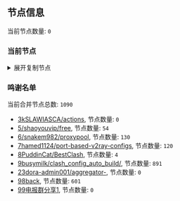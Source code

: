 
## 节点信息
当前节点数量: `0`
### 当前节点
<details>
  <summary>展开复制节点</summary>

    

</details>

### 鸣谢名单
当前合并节点总数: `1090`
- [3kSLAWIASCA/actions](https://github.com/kSLAWIASCA/actions), 节点数量: `0`
- [5/shaoyouvip/free](https://github.com/shaoyouvip/free), 节点数量: `54`
- [6/snakem982/proxypool](https://github.com/snakem982/proxypool), 节点数量: `130`
- [7hamed1124/port-based-v2ray-configs](https://github.com/hamed1124/port-based-v2ray-configs), 节点数量: `120`
- [8PuddinCat/BestClash](https://github.com/PuddinCat/BestClash), 节点数量: `4`
- [9busymilk/clash_config_auto_build/](https://github.com/busymilk/clash_config_auto_build/), 节点数量: `891`
- [23dora-admin001/aggregator-](https://github.com/dora-admin001/aggregator-), 节点数量: `0`
- [98back](https://github.com/firefoxmmx2/v2rayshare_subcription), 节点数量: `601`
- [99电报群分享1](https://github.com/cdddbc/getAirport), 节点数量: `0`


